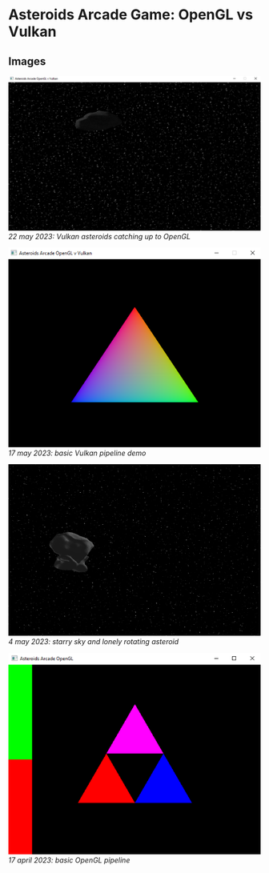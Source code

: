 # Asteroids Arcade Game: OpenGL vs Vulkan


## Images  
![22 May](img/22-may.png)         
*22 may 2023: Vulkan asteroids catching up to OpenGL*

![17 May](img/17-may.png)    
*17 may 2023: basic Vulkan pipeline demo*

![4 may 2023](./img/4-may.png)   
*4 may 2023: starry sky and lonely rotating asteroid*

![17 april 2023](./img/17-april.png)  
*17 april 2023: basic OpenGL pipeline*
